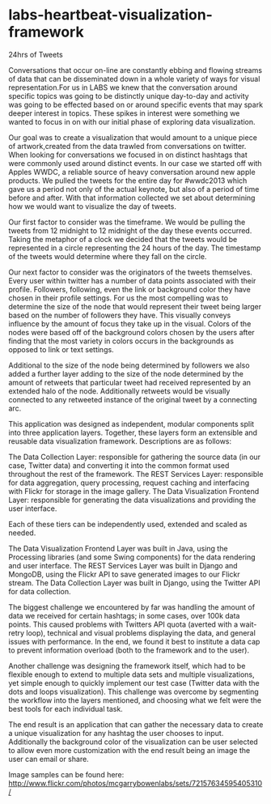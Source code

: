 labs-heartbeat-visualization-framework
======================================
24hrs of Tweets

Conversations that occur on-line are constantly ebbing and flowing streams of data that can be disseminated down in a whole variety of ways for visual representation.For us in LABS we knew that the conversation around specific topics was going to be distinctly unique day-to-day and activity was going to be effected based on or around specific events that may spark deeper interest in topics. These spikes in interest were something we wanted to focus in on with our initial phase of exploring data visualization. 

Our goal was to create a visualization that would amount to a unique piece of artwork,created from the data trawled from conversations on twitter. When looking for conversations we focused in on distinct hashtags that were commonly used around distinct events. In our case we started off with Apples WWDC, a reliable source of heavy conversation around new apple products. We pulled the tweets for the entire day for #wwdc2013 which gave us a period not only of the actual keynote, but also of a period of time before and after. With that information collected we set about determining how we would want to visualize the day of tweets.

Our first factor to consider was the timeframe. We would be pulling the tweets from 12 midnight to 12 midnight of the day these events occurred. Taking the metaphor of a clock we decided that the tweets would be represented in a circle representing the 24 hours of the day. The timestamp of the tweets would determine where they fall on the circle. 

Our next factor to consider was the originators of the tweets themselves. Every user within twitter has a number of data points associated with their profile. Followers, following, even the link or background color they have chosen in their profile settings. For us the most compelling was to determine the size of the node that would represent their tweet being larger based on the number of followers they have. This visually conveys influence by the amount of focus they take up in the visual. Colors of the nodes were based off of the background colors chosen by the users after finding that the most variety in colors occurs in the backgrounds as opposed to link or text settings. 

Additional to the size of the node being determined by followers we also added a further layer adding to the size of the node determined by the amount of retweets that particular tweet had received represented by an extended halo of the node. Additionally retweets would be visually connected to any retweeted instance of the original tweet by a connecting arc.

This application was designed as independent, modular components split into three application layers. Together, these layers form an extensible and reusable data visualization framework. Descriptions are as follows:

The Data Collection Layer: responsible for gathering the source data (in our case, Twitter data) and converting it into the common format used throughout the rest of the framework. The REST Services Layer: responsible for data aggregation, query processing, request caching and interfacing with Flickr for storage in the image gallery. The Data Visualization Frontend Layer: responsible for generating the data visualizations and providing the user interface.

Each of these tiers can be independently used, extended and scaled as needed.

The Data Visualization Frontend Layer was built in Java, using the Processing libraries (and some Swing components) for the data rendering and user interface. The REST Services Layer was built in Django and MongoDB, using the Flickr API to save generated images to our Flickr stream. The Data Collection Layer was built in Django, using the Twitter API for data collection.

The biggest challenge we encountered by far was handling the amount of data we received for certain hashtags; in some cases, over 100k data points. This caused problems with Twitters API quota (averted with a wait-retry loop), technical and visual problems displaying the data, and general issues with performance. In the end, we found it best to institute a data cap to prevent information overload (both to the framework and to the user).

Another challenge was designing the framework itself, which had to be flexible enough to extend to multiple data sets and multiple visualizations, yet simple enough to quickly implement our test case (Twitter data with the dots and loops visualization). This challenge was overcome by segmenting the workflow into the layers mentioned, and choosing what we felt were the best tools for each individual task.

The end result is an application that can gather the necessary data to create a unique visualization for any hashtag the user chooses to input. Additionally the background color of the visualization can be user selected to allow even more customization with the end result being an image the user can email or share.

Image samples can be found here: http://www.flickr.com/photos/mcgarrybowenlabs/sets/72157634595405310/
